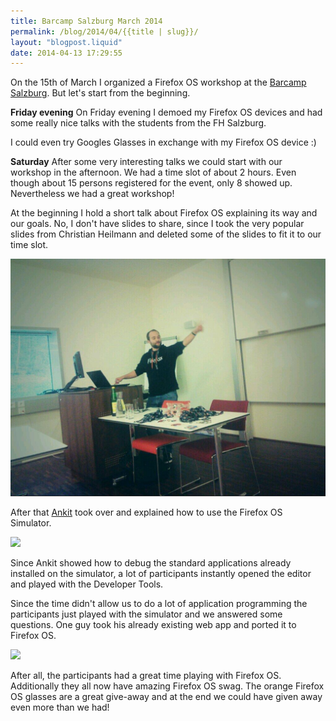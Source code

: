 ```yaml
---
title: Barcamp Salzburg March 2014
permalink: /blog/2014/04/{{title | slug}}/
layout: "blogpost.liquid"
date: 2014-04-13 17:29:55
---
```


On the 15th of March I organized a Firefox OS workshop at the [Barcamp Salzburg](http://lanyrd.com/2014/barcamp-salzburg-next-web-march-2014/). But let's start from the beginning.

**Friday evening**
On Friday evening I demoed my Firefox OS devices and had some really nice talks with the students from the FH Salzburg.

I could even try Googles Glasses in exchange with my Firefox OS device :)

**Saturday**
After some very interesting talks we could start with our workshop in the afternoon. We had a time slot of about 2 hours. Even though about 15 persons registered for the event, only 8 showed up. Nevertheless we had a great workshop!

At the beginning I hold a short talk about Firefox OS explaining its way and our goals. No, I don't have slides to share, since I took the very popular slides from Christian Heilmann and deleted some of the slides to fit it to our time slot.

![](/images/2014/04/salzburg1.png)

After that [Ankit](https://twitter.com/codekee) took over and explained how to use the Firefox OS Simulator.

![](/images/2014/04/salzburg3.png)

Since Ankit showed how to debug the standard applications already installed on the simulator, a lot of participants instantly opened the editor and played with the Developer Tools.

Since the time didn't allow us to do a lot of application programming the participants just played with the simulator and we answered some questions. One guy took his already existing web app and ported it to Firefox OS.

![](/images/2014/04/salzburg3.png)

After all, the participants had a great time playing with Firefox OS. Additionally they all now have amazing Firefox OS swag. The orange Firefox OS glasses are a great give-away and at the end we could have given away even more than we had!
